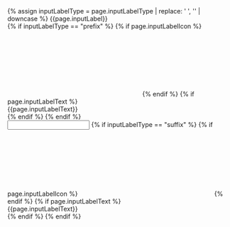 
<form class="usa-form">
{% assign inputLabelType = page.inputLabelType | replace: ' ', '' | downcase %}
  <label class="usa-label" for="example-input-{{inputLabelType}}">{{page.inputLabel}}</label>
  <div class="usa-input-group">
    <div class="usa-input-{{inputLabelType}}" aria-hidden="true">
    {% if inputLabelType == "prefix" %}
      {% if page.inputLabelIcon %}
        <svg aria-hidden="true" role="img" focusable="false" class="usa-icon">
          <use xlink:href="/assets/img/sprite.svg#{{page.inputLabelIcon | replace: ' ', ''}}"></use>
        </svg>
      {% endif %}
      {% if page.inputLabelText %}
        <div class="usa-input-suffix" aria-hidden="true">{{page.inputLabelText}}</div>
      {% endif %}
    {% endif %}
    </div>
    <input
      id="example-input-{{inputLabelType}}"
      class="usa-input"
    />
      {% if inputLabelType == "suffix" %}
        {% if page.inputLabelIcon %}
          <svg aria-hidden="true" role="img" focusable="false" class="usa-icon">
            <use xlink:href="/assets/img/sprite.svg#{{page.inputLabelIcon | replace: ' ', ''}}"></use>
          </svg>
        {% endif %}
        {% if page.inputLabelText %}
          <div class="usa-input-suffix" aria-hidden="true">{{page.inputLabelText}}</div>
        {% endif %}
    {% endif %}
  </div>
</form>